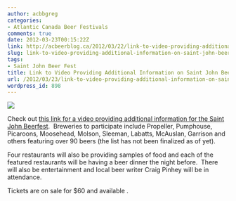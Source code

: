 ```yaml
---
author: acbbgreg
categories:
- Atlantic Canada Beer Festivals
comments: true
date: 2012-03-23T00:15:22Z
link: http://acbeerblog.ca/2012/03/22/link-to-video-providing-additional-information-on-saint-john-beer-festival/
slug: link-to-video-providing-additional-information-on-saint-john-beer-festival
tags:
- Saint John Beer Fest
title: Link to Video Providing Additional Information on Saint John Beer Festival
url: /2012/03/23/link-to-video-providing-additional-information-on-saint-john-beer-festival/
wordpress_id: 898
---
```


[![](http://acbeerblog.ca/wp-content/uploads/2012/03/stj-beer-fest1.jpg)](http://acbeerblog.ca/wp-content/uploads/2012/03/stj-beer-fest1.jpg)

Check out [this link for a video providing additional information for the Saint John Beerfest](http://www.youtube.com/watch?v=vHV8dYUdK_8&feature=youtu.be).  Breweries to participate include Propeller, Pumphouse, Picaroons, Moosehead, Molson, Sleeman, Labatts, McAuslan, Garrison and others featuring over 90 beers (the list has not been finalized as of yet).

Four restaurants will also be providing samples of food and each of the featured restaurants will be having a beer dinner the night before.  There will also be entertainment and local beer writer Craig Pinhey will be in attendance.

Tickets are on sale for $60 and available .
